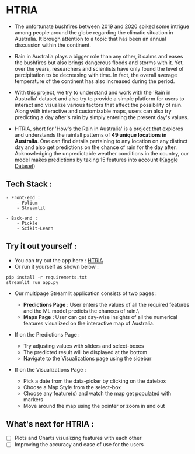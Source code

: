 # HTRIA

- The unfortunate bushfires between 2019 and 2020 spiked some intrigue among people around the globe regarding the climatic situation in Australia. It brough attention to a topic that has been an annual discussion within the continent.

- Rain in Australia plays a bigger role than any other, it calms and eases the bushfires but also brings dangerous floods and storms with it. Yet, over the years, researchers and scientists have only found the level of percipitation to be decreasing with time. In fact, the overall average temperature of the continent has also increased during the period.

- With this project, we try to understand and work with the 'Rain in Australia' dataset and also try to provide a simple platform for users to interact and visualize various factors that affect the possibility of rain. Along with interactive and customizable maps, users can also try predicting a day after's rain by simply entering the present day's values.

- HTRIA, short for 'How's the Rain in Australia' is a project that explores and understands the rainfall patterns of **49 unique locations in Australia**. One can find details pertaining to any location on any distinct day and also get predictions on the chance of rain for the day after. Acknowledging the unpredictable weather conditions in the country, our model makes predictions by taking 15 features into account ([Kaggle Dataset](https://www.kaggle.com/jsphyg/weather-dataset-rattle-package))

## Tech Stack :

    - Front-end :
        - Folium
        - Streamlit
        
    - Back-end :
        - Pickle
        - Scikit-Learn

## Try it out yourself :

- You can try out the app here : [HTRIA](https://share.streamlit.io/piyushmohan01/htria/app.py)
- Or run it yourself as shown below :

```
pip install -r requirements.txt
streamlit run app.py
```

- Our multipage Streamlit application consists of two pages :
    - **Predictions Page** : User enters the values of all the required features and the ML model predicts the chances of rain.\
    - **Maps Page** : User can get day-wise insights of all the numerical features visualized on the interactive map of Australia.

- If on the Predictions Page :
    - Try adjusting values with sliders and select-boxes
    - The predicted result will be displayed at the bottom
    - Navigate to the Visualizations page using the sidebar
- If on the Visualizations Page :
    - Pick a date from the data-picker by clicking on the datebox
    - Choose a Map Style from the select-box
    - Choose any feature(s) and watch the map get populated with markers
    - Move around the map using the pointer or zoom in and out

## What's next for HTRIA :

- [ ] Plots and Charts visualizing features with each other
- [ ] Improving the accuracy and ease of use for the users
